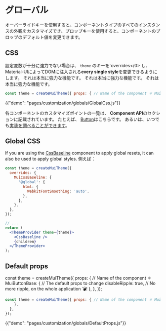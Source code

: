 # グローバル

<p class="description">オーバーライドキーを使用すると、コンポーネントタイプのすべてのインスタンスの外観をカスタマイズでき、プロップキーを使用すると、コンポーネントのプロップのデフォルト値を変更できます。</p>

## CSS

設定変数が十分に強力でない場合は、 `theme` の</code>キーを`overrides</0> し、Material-UIによってDOMに注入される**every single style**を変更できるようにします。 それは本当に強力な機能です。 それは本当に強力な機能です。 それは本当に強力な機能です。

```js
const theme = createMuiTheme({ props: { // Name of the component ⚛️ MuiButtonBase: { // The default props to change disableRipple: true, // No more ripple, on the whole application 💣! }, }, });
```

{{"demo": "pages/customization/globals/GlobalCss.js"}}

各コンポーネントのカスタマイズポイントの一覧は、 **Component API**のセクションに記載されています。 たとえば、 [Button](/api/button/#css)はこちらです。 あるいは、いつでも[実装を調べることができます](https://github.com/mui-org/material-ui/blob/master/packages/material-ui/src/Button/Button.js)。

## Global CSS

If you are using the [CssBaseline](/components/css-baseline/) component to apply global resets, it can also be used to apply global styles. 例えば：

```jsx
const theme = createMuiTheme({
  overrides: {
    MuiCssBaseline: {
      '@global': {
        html: {
          WebkitFontSmoothing: 'auto',
        },
      },
    },
  },
});

// ...
return (
  <ThemeProvider theme={theme}>
    <CssBaseline />
    {children}
  </ThemeProvider>
);
```

## Default props

const theme = createMuiTheme({ props: { // Name of the component ⚛️ MuiButtonBase: { // The default props to change disableRipple: true, // No more ripple, on the whole application 💣! }, }, });

```js
const theme = createMuiTheme({ props: { // Name of the component ⚛️ MuiButtonBase: { // The default props to change disableRipple: true, // No more ripple, on the whole application 💣!
    },
  },
});
```

{{"demo": "pages/customization/globals/DefaultProps.js"}}